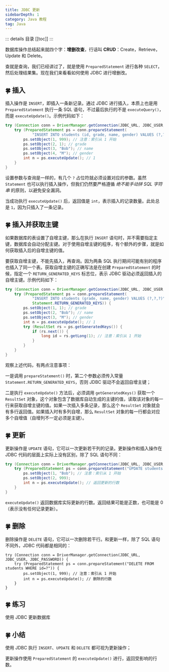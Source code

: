 ```yaml
---
title: JDBC 更新
sidebarDepth: 1
category: Java 教程
tag: Java
---
```


::: details 目录
[[toc]]
:::


数据库操作总结起来就四个字：**增删改查**，行话叫 **CRUD**：Create，Retrieve，Update 和 Delete。

查就是查询，我们已经讲过了，就是使用 `PreparedStatement` 进行各种 `SELECT`，然后处理结果集。现在我们来看看如何使用 JDBC 进行增删改。

## 🍀 插入

插入操作是 `INSERT`，即插入一条新记录。通过 JDBC 进行插入，本质上也是用 `PreparedStatement` 执行一条 SQL 语句，不过最后执行的不是 `executeQuery()`，而是 `executeUpdate()`。示例代码如下：

```java
try (Connection conn = DriverManager.getConnection(JDBC_URL, JDBC_USER, JDBC_PASSWORD)) {
    try (PreparedStatement ps = conn.prepareStatement(
            "INSERT INTO students (id, grade, name, gender) VALUES (?,?,?,?)")) {
        ps.setObject(1, 999); // 注意：索引从 1 开始
        ps.setObject(2, 1); // grade
        ps.setObject(3, "Bob"); // name
        ps.setObject(4, "M"); // gender
        int n = ps.executeUpdate(); // 1
    }
}
```

设置参数与查询是一样的，有几个 `?` 占位符就必须设置对应的参数。虽然 `Statement` 也可以执行插入操作，但我们仍然要严格遵循 *绝不能手动拼 SQL 字符串* 的原则，以避免安全漏洞。

当成功执行 `executeUpdate()` 后，返回值是 `int`，表示插入的记录数量。此处总是 `1`，因为只插入了一条记录。

## 🍀 插入并获取主键

如果数据库的表设置了自增主键，那么在执行 `INSERT` 语句时，并不需要指定主键，数据库会自动分配主键。对于使用自增主键的程序，有个额外的步骤，就是如何获取插入后的自增主键的值。

要获取自增主键，不能先插入，再查询。因为两条 SQL 执行期间可能有别的程序也插入了同一个表。获取自增主键的正确写法是在创建 `PreparedStatement` 的时候，指定一个 `RETURN_GENERATED_KEYS` 标志位，表示 JDBC 驱动必须返回插入的自增主键。示例代码如下：

```java
try (Connection conn = DriverManager.getConnection(JDBC_URL, JDBC_USER, JDBC_PASSWORD)) {
    try (PreparedStatement ps = conn.prepareStatement(
            "INSERT INTO students (grade, name, gender) VALUES (?,?,?)",
            Statement.RETURN_GENERATED_KEYS)) {
        ps.setObject(1, 1); // grade
        ps.setObject(2, "Bob"); // name
        ps.setObject(3, "M"); // gender
        int n = ps.executeUpdate(); // 1
        try (ResultSet rs = ps.getGeneratedKeys()) {
            if (rs.next()) {
                long id = rs.getLong(1); // 注意：索引从 1 开始
            }
        }
    }
}
```

观察上述代码，有两点注意事项：

一是调用 `prepareStatement()` 时，第二个参数必须传入常量 `Statement.RETURN_GENERATED_KEYS`，否则 JDBC 驱动不会返回自增主键；

二是执行 `executeUpdate()` 方法后，必须调用 `getGeneratedKeys()` 获取一个 `ResultSet` 对象，这个对象包含了数据库自动生成的主键的值，读取该对象的每一行来获取自增主键的值。如果一次插入多条记录，那么这个 `ResultSet` 对象就会有多行返回值。如果插入时有多列自增，那么 `ResultSet` 对象的每一行都会对应多个自增值（自增列不一定必须是主键）。

## 🍀 更新

更新操作是 `UPDATE` 语句，它可以一次更新若干列的记录。更新操作和插入操作在 JDBC 代码的层面上实际上没有区别，除了 SQL 语句不同：

```java
try (Connection conn = DriverManager.getConnection(JDBC_URL, JDBC_USER, JDBC_PASSWORD)) {
    try (PreparedStatement ps = conn.prepareStatement("UPDATE students SET name=? WHERE id=?")) {
        ps.setObject(1, "Bob"); // 注意：索引从 1 开始
        ps.setObject(2, 999);
        int n = ps.executeUpdate(); // 返回更新的行数
    }
}
```

`executeUpdate()` 返回数据库实际更新的行数。返回结果可能是正数，也可能是 0（表示没有任何记录更新）。

## 🍀 删除

删除操作是 `DELETE` 语句，它可以一次删除若干行。和更新一样，除了 SQL 语句不同外，JDBC 代码都是相同的：

```
try (Connection conn = DriverManager.getConnection(JDBC_URL, JDBC_USER, JDBC_PASSWORD)) {
    try (PreparedStatement ps = conn.prepareStatement("DELETE FROM students WHERE id=?")) {
        ps.setObject(1, 999); // 注意：索引从 1 开始
        int n = ps.executeUpdate(); // 删除的行数
    }
}
```

## 🍀 练习

使用 JDBC 更新数据库

## 🍀 小结

使用 JDBC 执行 `INSERT`、`UPDATE` 和 `DELETE` 都可视为更新操作；

更新操作使用 `PreparedStatement` 的 `executeUpdate()` 进行，返回受影响的行数。

